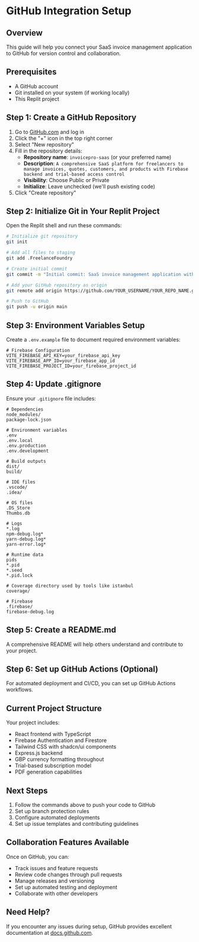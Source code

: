# GitHub Integration Setup

## Overview
This guide will help you connect your SaaS invoice management application to GitHub for version control and collaboration.

## Prerequisites
- A GitHub account
- Git installed on your system (if working locally)
- This Replit project

## Step 1: Create a GitHub Repository

1. Go to [GitHub.com](https://github.com) and log in
2. Click the "+" icon in the top right corner
3. Select "New repository"
4. Fill in the repository details:
   - **Repository name**: `invoicepro-saas` (or your preferred name)
   - **Description**: `A comprehensive SaaS platform for freelancers to manage invoices, quotes, customers, and products with Firebase backend and trial-based access control`
   - **Visibility**: Choose Public or Private
   - **Initialize**: Leave unchecked (we'll push existing code)
5. Click "Create repository"

## Step 2: Initialize Git in Your Replit Project

Open the Replit shell and run these commands:

```bash
# Initialize git repository
git init

# Add all files to staging
git add .FreelanceFoundry

# Create initial commit
git commit -m "Initial commit: SaaS invoice management application with Firebase integration"

# Add your GitHub repository as origin
git remote add origin https://github.com/YOUR_USERNAME/YOUR_REPO_NAME.git

# Push to GitHub
git push -u origin main
```

## Step 3: Environment Variables Setup

Create a `.env.example` file to document required environment variables:

```env
# Firebase Configuration
VITE_FIREBASE_API_KEY=your_firebase_api_key
VITE_FIREBASE_APP_ID=your_firebase_app_id
VITE_FIREBASE_PROJECT_ID=your_firebase_project_id
```

## Step 4: Update .gitignore

Ensure your `.gitignore` file includes:

```gitignore
# Dependencies
node_modules/
package-lock.json

# Environment variables
.env
.env.local
.env.production
.env.development

# Build outputs
dist/
build/

# IDE files
.vscode/
.idea/

# OS files
.DS_Store
Thumbs.db

# Logs
*.log
npm-debug.log*
yarn-debug.log*
yarn-error.log*

# Runtime data
pids
*.pid
*.seed
*.pid.lock

# Coverage directory used by tools like istanbul
coverage/

# Firebase
.firebase/
firebase-debug.log
```

## Step 5: Create a README.md

A comprehensive README will help others understand and contribute to your project.

## Step 6: Set up GitHub Actions (Optional)

For automated deployment and CI/CD, you can set up GitHub Actions workflows.

## Current Project Structure

Your project includes:
- React frontend with TypeScript
- Firebase Authentication and Firestore
- Tailwind CSS with shadcn/ui components
- Express.js backend
- GBP currency formatting throughout
- Trial-based subscription model
- PDF generation capabilities

## Next Steps

1. Follow the commands above to push your code to GitHub
2. Set up branch protection rules
3. Configure automated deployments
4. Set up issue templates and contributing guidelines

## Collaboration Features Available

Once on GitHub, you can:
- Track issues and feature requests
- Review code changes through pull requests
- Manage releases and versioning
- Set up automated testing and deployment
- Collaborate with other developers

## Need Help?

If you encounter any issues during setup, GitHub provides excellent documentation at [docs.github.com](https://docs.github.com).